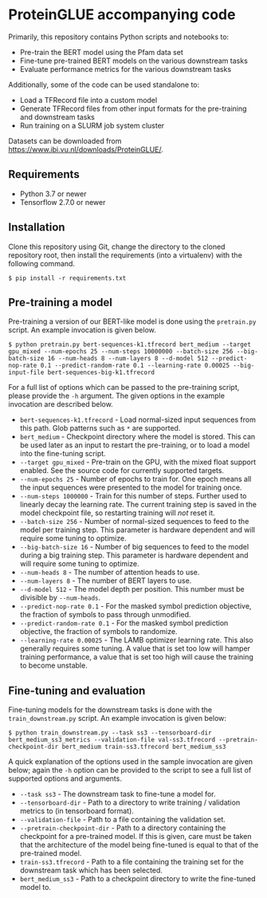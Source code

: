 # ProteinGLUE accompanying code

Primarily, this repository contains Python scripts and notebooks to:
- Pre-train the BERT model using the Pfam data set
- Fine-tune pre-trained BERT models on the various downstream tasks
- Evaluate performance metrics for the various downstream tasks

Additionally, some of the code can be used standalone to:
- Load a TFRecord file into a custom model
- Generate TFRecord files from other input formats for the pre-training and downstream tasks
- Run training on a SLURM job system cluster

Datasets can be downloaded from https://www.ibi.vu.nl/downloads/ProteinGLUE/.

## Requirements

- Python 3.7 or newer
- Tensorflow 2.7.0 or newer

## Installation

Clone this repository using Git, change the directory to the cloned repository root, then install the requirements (into a virtualenv) with the following command.

```shell
$ pip install -r requirements.txt
```

## Pre-training a model

Pre-training a version of our BERT-like model is done using the `pretrain.py` script. An example invocation is given below.
```shell
$ python pretrain.py bert-sequences-k1.tfrecord bert_medium --target gpu_mixed --num-epochs 25 --num-steps 10000000 --batch-size 256 --big-batch-size 16 --num-heads 8 --num-layers 8 --d-model 512 --predict-nop-rate 0.1 --predict-random-rate 0.1 --learning-rate 0.00025 --big-input-file bert-sequences-big-k1.tfrecord
```

For a full list of options which can be passed to the pre-training script, please provide the `-h` argument. The given options in the example invocation are described below.
- `bert-sequences-k1.tfrecord` - Load normal-sized input sequences from this path. Glob patterns such as `*` are supported.
- `bert_medium` - Checkpoint directory where the model is stored. This can be used later as an input to restart the pre-training, or to load a model into the fine-tuning script.
- `--target gpu_mixed` - Pre-train on the GPU, with the mixed float support enabled. See the source code for currently supported targets.
- `--num-epochs 25` - Number of epochs to train for. One epoch means all the input sequences were presented to the model for training once.
- `--num-steps 1000000` - Train for this number of steps. Further used to linearly decay the learning rate. The current training step is saved in the model checkpoint file, so restarting training will _not_ reset it.
- `--batch-size 256` - Number of normal-sized sequences to feed to the model per training step. This parameter is hardware dependent and will require some tuning to optimize.
- `--big-batch-size 16` - Number of big sequences to feed to the model during a big training step. This parameter is hardware dependent and will require some tuning to optimize.
- `--num-heads 8` - The number of attention heads to use.
- `--num-layers 8` - The number of BERT layers to use.
- `--d-model 512` - The model depth per position. This number must be divisible by `--num-heads`.
- `--predict-nop-rate 0.1` - For the masked symbol prediction objective, the fraction of symbols to pass through unmodified.
- `--predict-random-rate 0.1` - For the masked symbol prediction objective, the fraction of symbols to randomize.
- `--learning-rate 0.00025` - The LAMB optimizer learning rate. This also generally requires some tuning. A value that is set too low will hamper training performance, a value that is set too high will cause the training to become unstable.

## Fine-tuning and evaluation

Fine-tuning models for the downstream tasks is done with the `train_downstream.py` script. An example invocation is given below:

```shell
$ python train_downstream.py --task ss3 --tensorboard-dir bert_medium_ss3_metrics --validation-file val-ss3.tfrecord --pretrain-checkpoint-dir bert_medium train-ss3.tfrecord bert_medium_ss3
```

A quick explanation of the options used in the sample invocation are given below; again the `-h` option can be provided to the script to see a full list of supported options and arguments.
- `--task ss3` - The downstream task to fine-tune a model for.
- `--tensorboard-dir` - Path to a directory to write training / validation metrics to (in tensorboard format).
- `--validation-file` - Path to a file containing the validation set.
- `--pretrain-checkpoint-dir` - Path to a directory containing the checkpoint for a pre-trained model. If this is given, care must be taken that the architecture of the model being fine-tuned is equal to that of the pre-trained model.
- `train-ss3.tfrecord` - Path to a file containing the training set for the downstream task which has been selected.
- `bert_medium_ss3` - Path to a checkpoint directory to write the fine-tuned model to.


